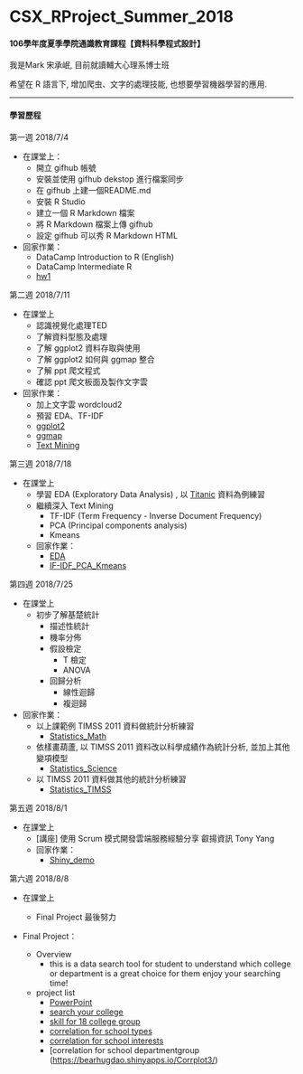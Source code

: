# CSX_RProject_Summer_2018
#### 106學年度夏季學院通識教育課程【資料科學程式設計】

我是Mark 宋承岷, 目前就讀輔大心理系博士班

希望在 R 語言下, 增加爬虫、文字的處理技能, 也想要學習機器學習的應用. 

------------------------------------------------------
#### 學習歷程

第一週 2018/7/4
* 在課堂上：
  * 開立 gifhub 帳號
  * 安裝並使用 gifhub dekstop 進行檔案同步
  * 在 gifhub 上建一個README.md
  * 安裝 R Studio
  * 建立一個 R Markdown 檔案
  * 將 R Markdown 檔案上傳 gifhub 
  * 設定 gifhub 可以秀 R Markdown HTML 
* 回家作業：
  * DataCamp ​Introduction to R (English)
  * DataCamp ​Intermediate R​
  * [hw1](https://marksong1105.github.io/CSX_RProject_Summer_2018/week1/hw1.html)

第二週 2018/7/11
* 在課堂上
  * 認識視覺化處理TED
  * 了解資料型態及處理
  * 了解 ggplot2 資料存取與使用
  * 了解 ggplot2 如何與 ggmap 整合
  * 了解 ppt 爬文程式
  * 確認 ppt 爬文板面及製作文字雲
* 回家作業：
  * 加上文字雲 wordcloud2
  * 預習 EDA、TF-IDF
  * [ggplot2](https://marksong1105.github.io/CSX_RProject_Summer_2018/week2/ggplot2-example.html)
  * [ggmap](https://marksong1105.github.io/CSX_RProject_Summer_2018/week2/ggmap-example.html)
  * [Text Mining](https://marksong1105.github.io/CSX_RProject_Summer_2018/week2/text-mining-example.html)

第三週 2018/7/18
* 在課堂上
  * 學習 EDA (Exploratory Data Analysis) , 以 [Titanic](https://www.kaggle.com/erikbruin/titanic-2nd-degree-families-and-majority-voting) 資料為例練習
  * 繼續深入 Text Mining
    * TF-IDF (Term Frequency - Inverse Document Frequency)
	* PCA (Principal components analysis)
	* Kmeans
  * 回家作業：
    * [EDA](https://marksong1105.github.io/CSX_RProject_Summer_2018/week3/EDA.html)
	* [IF-IDF_PCA_Kmeans](https://marksong1105.github.io/CSX_RProject_Summer_2018/week3/TF-IDF_PCA_KMeans.html)

第四週 2018/7/25
* 在課堂上
  * 初步了解基楚統計
    * 描述性統計
	* 機率分佈
	* 假設檢定
	  * T 檢定
	  * ANOVA
	* 回歸分析
	  * 線性迴歸
	  * 複迴歸
* 回家作業：
  * 以上課範例 TIMSS 2011 資料做統計分析練習
    * [Statistics_Math](https://marksong1105.github.io/CSX_RProject_Summer_2018/week4/Statistics_Math.html)
  * 依樣畫葫蘆, 以 TIMSS 2011 資料改以科學成績作為統計分析, 並加上其他變項模型
    * [Statistics_Science](https://marksong1105.github.io/CSX_RProject_Summer_2018/week4/Statistics_Science.html)     
  * 以 TIMSS 2011 資料做其他的統計分析練習	
    * [Statistics_TIMSS](https://marksong1105.github.io/CSX_RProject_Summer_2018/week4/Statistics_TIMSS.html)     
	
第五週 2018/8/1
* 在課堂上
  * [講座] 使用 Scrum 模式開發雲端服務經驗分享 叡揚資訊 Tony Yang
  * 回家作業：
    * [Shiny_demo](https://marksong.shinyapps.io/shinylab/)

第六週 2018/8/8
* 在課堂上
  * Final Project 最後努力

* Final Project：
  * Overview
    * this is a data search tool for student to understand which college or department is a great choice for them enjoy your searching time!
  * project list
    * [PowerPoint](https://docs.google.com/presentation/d/1-TExkjmQu8m6kjEdV_7ERG495ofh4rQ75dbNWe1eaYc/edit#slide=id.g401810036d_4_63)
    * [search your college](https://bearhugdao.shinyapps.io/college/)
    * [skill for 18 college group](https://marksong.shinyapps.io/teacherwc/)
	* [correlation for school types](https://bearhugdao.shinyapps.io/correlation1/)
	* [correlation for school interests](https://bearhugdao.shinyapps.io/Corrplot2/)
	* [correlation for school departmentgroup (https://bearhugdao.shinyapps.io/Corrplot3/)



